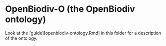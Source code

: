 # OpenBiodiv-O (the OpenBiodiv ontology)

Look at the [guide][openbiodiv-ontology.Rmd] in this folder for a description of the ontology.
